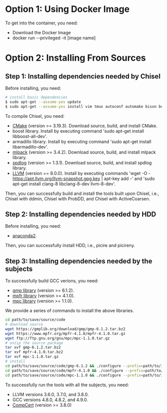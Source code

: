 Option 1: Using Docker Image
=======================
To get into the container, you need:
- Download the Docker Image
- docker run --privileged -it [image name]

Option 2: Installing From Sources
=======================
## Step 1: Installing dependencies needed by Chisel
Before installing, you need:

```bash
# install basic dependencies
$ sudo apt-get --assume-yes update
$ sudo apt-get --assume-yes install vim tmux autoconf automake bison build-essential clang doxygen flex g++ git libncurses5-dev libtool libsqlite3-dev make mcpp python sqlite zlib1g-dev subversion tree iotop gawk m4 zsh gcc-multilib g++-multilib libssl-dev
```
To compile Chisel, you need:
- [CMake](https://cmake.org/) (version >= 3.19.3). Download source, build, and install CMake.
- boost library. Install by executing command 'sudo apt-get install libboost-all-dev'.
- armadillo library. Install by executing command 'sudo apt-get install libarmadillo-dev'.
- [mlpack](https://github.com/mlpack/mlpack) (version >= 3.4.2). Download source, build, and install mlpack library.
- [spdlog](https://github.com/gabime/spdlog) (version >= 1.3.1). Download source, build, and install spdlog library.
- [LLVM](https://llvm.org/) (version == 8.0.0). Install by executing commands 'wget -O - https://apt.llvm.org/llvm-snapshot.gpg.key | apt-key add -' and 'sudo apt-get install clang-8 libclang-8-dev llvm-8-dev'.

Then, you can successfully build and install the tools built upon Chisel, i.e., Chisel with ddmin, Chisel with ProbDD, and Chisel with ActiveCoarsen.

## Step 2: Installing dependencies needed by HDD
Before installing, you need:
- [anaconda2](https://www.anaconda.com).

Then, you can successfully install HDD, i.e., picire and picireny.

## Step 3: Installing dependencies needed by the subjects
To successfully build GCC verions, you need:
- [gmp library](https://gmplib.org/) (version >= 6.1.2).
- [mpfr library](https://www.mpfr.org/) (version >= 4.1.0).
- [mpc library](ftp://ftp.gnu.org/gnu/mpc) (version >= 1.1.0).

We provide a series of commands to install the above libraries.
```bash
cd path/to/save/source/code
# download source
wget https://gmplib.org/download/gmp/gmp-6.1.2.tar.bz2
wget https://www.mpfr.org/mpfr-4.1.0/mpfr-4.1.0.tar.gz
wget ftp://ftp.gnu.org/gnu/mpc/mpc-1.1.0.tar.gz 
# unzip the source package
tar xvf gmp-6.1.2.tar.bz2
tar xvf mpfr-4.1.0.tar.bz2
tar xvf mpc-1.1.0.tar.gz
# install 
cd path/to/save/source/code/gmp-6.1.2 && ./configure --prefix=path/to/install/gmp-6.1.2 && make -j4 && make install
cd path/to/save/source/code/mpfr-4.1.0 && ./configure --prefix=path/to/install/mpfr-4.0.2 --with-gmp=path/to/install/gmp-6.1.2 && make -j4 && make install
cd path/to/save/source/code/mpc-1.1.0 && ./configure --prefix=path/to/install/mpc-1.1.0 --with-gmp=path/to/install/gmp-6.1.2 --with-mpfr=path/to/install/mpfr-4.1.0 && make -j4 && make install
```

To successfully run the tools with all the subjects, you need:
- LLVM versions 3.6.0, 3.7.0, and 3.8.0. 
- GCC versions 4.8.0, 4.8.2, and 4.9.0.
- [CompCert](https://compcert.org/) (version >= 3.8.0)